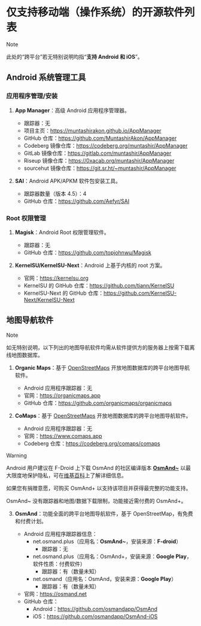 # 仅支持移动端（操作系统）的开源软件列表

> [!NOTE]
>
> 此处的“跨平台”若无特别说明均指“**支持 Android 和 iOS**”。

## Android 系统管理工具

### 应用程序管理/安装

1. **App Manager**：高级 Android 应用程序管理器。
   
   - 跟踪器：无
   - 项目主页：https://muntashirakon.github.io/AppManager
   - GitHub 仓库：https://github.com/MuntashirAkon/AppManager
   - Codeberg 镜像仓库：https://codeberg.org/muntashir/AppManager
   - GitLab 镜像仓库：https://gitlab.com/muntashir/AppManager
   - Riseup 镜像仓库：https://0xacab.org/muntashir/AppManager
   - sourcehut 镜像仓库：https://git.sr.ht/~muntashir/AppManager

2. **SAI**：Android APK/APKM 软件包安装工具。

   - 跟踪器数量（版本 4.5）：4
   - GitHub 仓库：https://github.com/Aefyr/SAI

### Root 权限管理

1. **Magisk**：Android Root 权限管理软件。

   - 跟踪器：无
   - GitHub 仓库：https://github.com/topjohnwu/Magisk

2. **KernelSU/KernelSU-Next**：Android 上基于内核的 root 方案。

   - 官网：https://kernelsu.org
   - KernelSU 的 GitHub 仓库：https://github.com/tiann/KernelSU
   - KernelSU-Next 的 GitHub 仓库：https://github.com/KernelSU-Next/KernelSU-Next

## 地图导航软件

> [!NOTE]
>
> 如无特别说明，以下列出的地图导航软件均需从软件提供方的服务器上按需下载离线地图数据库。

1. **Organic Maps**：基于 [OpenStreetMaps](https://www.openstreetmap.org) 开放地图数据库的跨平台地图导航软件。

   - Android 应用程序跟踪器：无
   - 官网：https://organicmaps.app
   - GitHub 仓库：https://github.com/organicmaps/organicmaps

2. **CoMaps**：基于 [OpenStreetMaps](https://www.openstreetmap.org) 开放地图数据库的跨平台地图导航软件。

   - Android 应用程序跟踪器：无
   - 官网：https://www.comaps.app
   - Codeberg 仓库：https://codeberg.org/comaps/comaps

> [!WARNING]
>
> Android 用户建议在 F-Droid 上下载 OsmAnd 的社区编译版本 [**OsmAnd~**](https://f-droid.org/zh_Hans/packages/net.osmand.plus) 以最大限度地保护隐私，可在[维基百科](https://en.wikipedia.org/wiki/OsmAnd#Licensing)上了解详细信息。
>
> 如果您有捐赠意愿，可购买 OsmAnd+ 以支持该项目并获得最完整的功能支持。
>
> OsmAnd~ 没有跟踪器和地图/数据下载限制，功能接近需付费的 OsmAnd+。

3. **OsmAnd**：功能全面的跨平台地图导航软件，基于 OpenStreetMap，有免费和付费计划。

   - Android 应用程序跟踪器信息：
        - net.osmand.plus（应用名：**OsmAnd~**，安装来源：**F-droid**）
             - 跟踪器：无
        - net.osmand.plus（应用名：OsmAnd+，安装来源：**Google Play**，软件性质：付费软件）
             - 跟踪器：有（数量未知）
        - net.osmand（应用名：OsmAnd，安装来源：**Google Play**）
             - 跟踪器：有（数量未知）
   - 官网：https://osmand.net
   - GitHub 仓库：
        - Android：https://github.com/osmandapp/OsmAnd
        - iOS：https://github.com/osmandapp/OsmAnd-iOS
